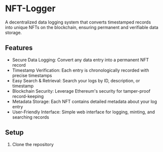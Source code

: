 # NFT-Logger

A decentralized data logging system that converts timestamped records into unique NFTs on the blockchain, ensuring permanent and verifiable data storage.

## Features

- Secure Data Logging: Convert any data entry into a permanent NFT record
- Timestamp Verification: Each entry is chronologically recorded with precise timestamps
- Easy Search & Retrieval: Search your logs by ID, description, or timestamp
- Blockchain Security: Leverage Ethereum's security for tamper-proof record-keeping
- Metadata Storage: Each NFT contains detailed metadata about your log entry
- User-Friendly Interface: Simple web interface for logging, minting, and searching records

## Setup

1. Clone the repository
